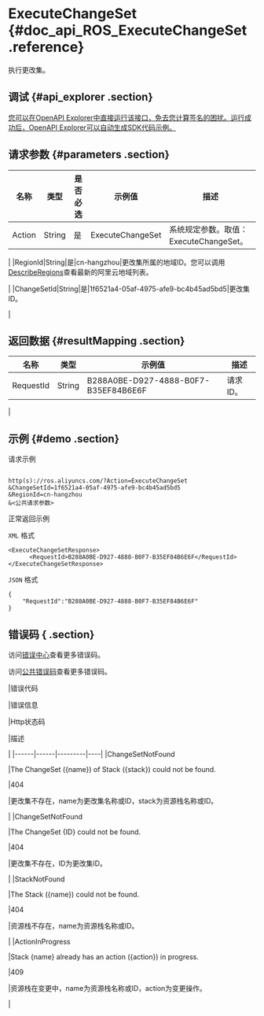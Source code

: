 # ExecuteChangeSet {#doc_api_ROS_ExecuteChangeSet .reference}

执行更改集。

## 调试 {#api_explorer .section}

[您可以在OpenAPI Explorer中直接运行该接口，免去您计算签名的困扰。运行成功后，OpenAPI Explorer可以自动生成SDK代码示例。](https://api.aliyun.com/#product=ROS&api=ExecuteChangeSet&type=RPC&version=2019-09-10)

## 请求参数 {#parameters .section}

|名称|类型|是否必选|示例值|描述|
|--|--|----|---|--|
|Action|String|是|ExecuteChangeSet|系统规定参数。取值：ExecuteChangeSet。

 |
|RegionId|String|是|cn-hangzhou|更改集所属的地域ID。您可以调用[DescribeRegions](~~131035~~)查看最新的阿里云地域列表。

 |
|ChangeSetId|String|是|1f6521a4-05af-4975-afe9-bc4b45ad5bd5|更改集ID。

 |

## 返回数据 {#resultMapping .section}

|名称|类型|示例值|描述|
|--|--|---|--|
|RequestId|String|B288A0BE-D927-4888-B0F7-B35EF84B6E6F|请求ID。

 |

## 示例 {#demo .section}

请求示例

``` {#request_demo}

http(s)://ros.aliyuncs.com/?Action=ExecuteChangeSet
&ChangeSetId=1f6521a4-05af-4975-afe9-bc4b45ad5bd5
&RegionId=cn-hangzhou
&<公共请求参数>

```

正常返回示例

`XML` 格式

``` {#xml_return_success_demo}
<ExecuteChangeSetResponse>
      <RequestId>B288A0BE-D927-4888-B0F7-B35EF84B6E6F</RequestId>
</ExecuteChangeSetResponse>
```

`JSON` 格式

``` {#json_return_success_demo}
{
	"RequestId":"B288A0BE-D927-4888-B0F7-B35EF84B6E6F"
}
```

## 错误码 { .section}

访问[错误中心](https://error-center.aliyun.com/status/product/ROS)查看更多错误码。

访问[公共错误码](~~131033~~)查看更多错误码。

|错误代码

|错误信息

|Http状态码

|描述

|
|------|------|---------|----|
|ChangeSetNotFound

|The ChangeSet \(\{name\}\) of Stack \(\{stack\}\) could not be found.

|404

|更改集不存在，name为更改集名称或ID，stack为资源栈名称或ID。

|
|ChangeSetNotFound

|The ChangeSet \{ID\} could not be found.

|404

|更改集不存在，ID为更改集ID。

|
|StackNotFound

|The Stack \(\{name\}\) could not be found.

|404

|资源栈不存在，name为资源栈名称或ID。

|
|ActionInProgress

|Stack \{name\} already has an action \(\{action\}\) in progress.

|409

|资源栈在变更中，name为资源栈名称或ID，action为变更操作。

|

